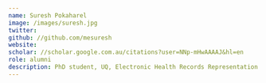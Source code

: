 ```yaml
---
name: Suresh Pokaharel
image: /images/suresh.jpg 
twitter: 
github: //github.com/mesuresh
website: 
scholar: //scholar.google.com.au/citations?user=NNp-mHwAAAAJ&hl=en
role: alumni
description: PhD student, UQ, Electronic Health Records Representation for Similarity Computing.
---
```

